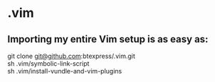 # .vim

## Importing my entire Vim setup is as easy as:

git clone git@github.com:btexpress/.vim.git  
sh .vim/symbolic-link-script  
sh .vim/install-vundle-and-vim-plugins  

